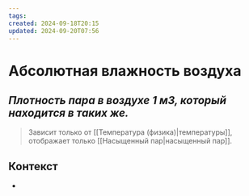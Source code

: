 ```yaml
---
tags: 
created: 2024-09-18T20:15
updated: 2024-09-20T07:56
---
```

# Абсолютная влажность воздуха

## ***Плотность пара в воздухе 1 м3, который находится в таких же.***

>Зависит только от [[Температура (физика)|температуры]], отображает только [[Насыщенный пар|насыщенный пар]].

## Контекст
- 

